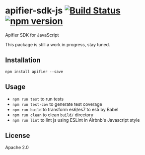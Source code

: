 # apifier-sdk-js [![Build Status](https://travis-ci.org/camsong/babel-npm-boilerplate.svg)](https://travis-ci.org/camsong/babel-npm-boilerplate) [![npm version](https://badge.fury.io/js/babel-npm-boilerplate.svg)](http://badge.fury.io/js/babel-npm-boilerplate)

Apifier SDK for JavaScript

This package is still a work in progress, stay tuned.


## Installation

```
npm install apifier --save
```


## Usage

* `npm run test` to run tests
* `npm run test-cov` to generate test coverage
* `npm run build` to transform es6/es7 to es5 by Babel
* `npm run clean` to clean `build/` directory
* `npm run lint` to lint js using ESLint in Airbnb's Javascript style

## License

Apache 2.0

